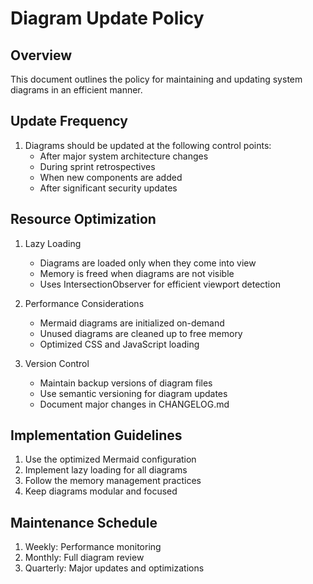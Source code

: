 # Diagram Update Policy

## Overview
This document outlines the policy for maintaining and updating system diagrams in an efficient manner.

## Update Frequency
1. Diagrams should be updated at the following control points:
   - After major system architecture changes
   - During sprint retrospectives
   - When new components are added
   - After significant security updates

## Resource Optimization
1. Lazy Loading
   - Diagrams are loaded only when they come into view
   - Memory is freed when diagrams are not visible
   - Uses IntersectionObserver for efficient viewport detection

2. Performance Considerations
   - Mermaid diagrams are initialized on-demand
   - Unused diagrams are cleaned up to free memory
   - Optimized CSS and JavaScript loading

3. Version Control
   - Maintain backup versions of diagram files
   - Use semantic versioning for diagram updates
   - Document major changes in CHANGELOG.md

## Implementation Guidelines
1. Use the optimized Mermaid configuration
2. Implement lazy loading for all diagrams
3. Follow the memory management practices
4. Keep diagrams modular and focused

## Maintenance Schedule
1. Weekly: Performance monitoring
2. Monthly: Full diagram review
3. Quarterly: Major updates and optimizations

